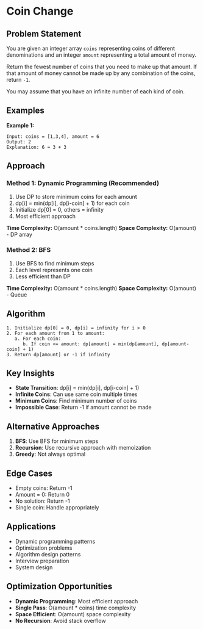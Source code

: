 # Coin Change

## Problem Statement

You are given an integer array `coins` representing coins of different denominations and an integer `amount` representing a total amount of money.

Return the fewest number of coins that you need to make up that amount. If that amount of money cannot be made up by any combination of the coins, return `-1`.

You may assume that you have an infinite number of each kind of coin.

## Examples

**Example 1:**
```
Input: coins = [1,3,4], amount = 6
Output: 2
Explanation: 6 = 3 + 3
```

## Approach

### Method 1: Dynamic Programming (Recommended)
1. Use DP to store minimum coins for each amount
2. dp[i] = min(dp[i], dp[i-coin] + 1) for each coin
3. Initialize dp[0] = 0, others = infinity
4. Most efficient approach

**Time Complexity:** O(amount * coins.length)
**Space Complexity:** O(amount) - DP array

### Method 2: BFS
1. Use BFS to find minimum steps
2. Each level represents one coin
3. Less efficient than DP

**Time Complexity:** O(amount * coins.length)
**Space Complexity:** O(amount) - Queue

## Algorithm

```
1. Initialize dp[0] = 0, dp[i] = infinity for i > 0
2. For each amount from 1 to amount:
   a. For each coin:
      b. If coin <= amount: dp[amount] = min(dp[amount], dp[amount-coin] + 1)
3. Return dp[amount] or -1 if infinity
```

## Key Insights

- **State Transition**: dp[i] = min(dp[i], dp[i-coin] + 1)
- **Infinite Coins**: Can use same coin multiple times
- **Minimum Coins**: Find minimum number of coins
- **Impossible Case**: Return -1 if amount cannot be made

## Alternative Approaches

1. **BFS**: Use BFS for minimum steps
2. **Recursion**: Use recursive approach with memoization
3. **Greedy**: Not always optimal

## Edge Cases

- Empty coins: Return -1
- Amount = 0: Return 0
- No solution: Return -1
- Single coin: Handle appropriately

## Applications

- Dynamic programming patterns
- Optimization problems
- Algorithm design patterns
- Interview preparation
- System design

## Optimization Opportunities

- **Dynamic Programming**: Most efficient approach
- **Single Pass**: O(amount * coins) time complexity
- **Space Efficient**: O(amount) space complexity
- **No Recursion**: Avoid stack overflow
